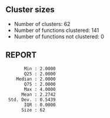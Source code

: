 ## Cluster sizes
* Number of clusters: 62
* Number of functions clustered: 141
* Number of functions not clustered: 0

## REPORT
```
       Min : 2.0000
       Q25 : 2.0000
    Median : 2.0000
       Q75 : 2.0000
       Max : 4.0000
      Mean : 2.2742
 Std. Dev. : 0.5439
       IQR : 0.0000
      Size : 62
```